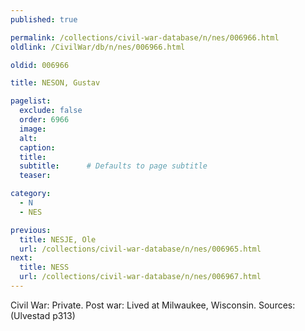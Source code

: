 ```yaml
---
published: true

permalink: /collections/civil-war-database/n/nes/006966.html
oldlink: /CivilWar/db/n/nes/006966.html

oldid: 006966

title: NESON, Gustav

pagelist:
  exclude: false
  order: 6966
  image: 
  alt:
  caption:
  title:
  subtitle:      # Defaults to page subtitle
  teaser:

category: 
  - N 
  - NES

previous:
  title: NESJE, Ole
  url: /collections/civil-war-database/n/nes/006965.html  
next:
  title: NESS
  url: /collections/civil-war-database/n/nes/006967.html   
---
```

Civil War: Private. Post war: Lived at Milwaukee, Wisconsin. Sources: (Ulvestad p313)